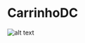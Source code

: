 # CarrinhoDC

![alt text](https://raw.githubusercontent.com/username/projectname/branch/path/to/tela01.jpg)
